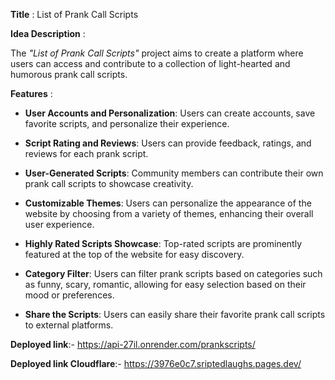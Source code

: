 
**Title** : List of Prank Call Scripts

**Idea Description** :

The *"List of Prank Call Scripts"* project aims to create a platform where users can access and contribute to a collection of light-hearted and humorous prank call scripts. 

**Features** :

- **User Accounts  and Personalization**: Users can create accounts, save favorite scripts, and personalize their experience.

- **Script Rating and Reviews**: Users can provide feedback, ratings, and reviews for each prank script.

- **User-Generated Scripts**: Community members can contribute their own prank call scripts to showcase creativity.

- **Customizable Themes**: Users can personalize the appearance of the website by choosing from a variety of themes, enhancing their overall user experience.

- **Highly Rated Scripts Showcase**: Top-rated scripts are prominently featured at the top of the website for easy discovery.

- **Category Filter**: Users can filter prank scripts based on categories such as funny, scary, romantic, allowing for easy selection based on their mood or preferences.

- **Share the Scripts**: Users can easily share their favorite prank call scripts to external platforms. 

**Deployed link**:- https://api-27il.onrender.com/prankscripts/

**Deployed link Cloudflare**:- https://3976e0c7.sriptedlaughs.pages.dev/